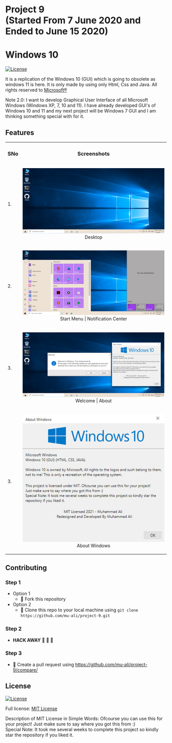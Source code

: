 # Project 9 <br /> (Started From 7 June 2020 and Ended to June 15 2020)
# Windows 10

[![License](https://img.shields.io/badge/License-MIT-blue.svg)](LICENSE)

It is a replication of the Windows 10  (GUI) which is going to obsolete as windows 11 is here. It is only made by using only Html, Css and Java. All rights reserved to <a href="https://www.microsoft.com/en-in">Microsoft&reg;</a>

Note 2.0: I want to develop Graphical User Interface of all Microsoft Windows (Windows XP, 7, 10 and 11). I have already developed GUI's of Windows 10 and 11 and my next project will be Windows 7 GUI and I am thinking something special with for it.

## Features

<table>
  <tr>
    <td><h3>SNo</h3></td>
    <td><h3 align="center">Screenshots</h3></td>
  </tr>

  <tr>
    <td>1.</td>
    <td>
      <p align="center">
      <img src="./Readme Pictures/Windows 10 (1).PNG" title="Desktop" alt="Desktop Picture" />
      <br />
      Desktop
      </p>
    </td>
  </tr>
  <tr>
    <td>2.</td>
    <td>
      <p align="center">
      <img src="./Readme Pictures/Windows 10 (2).PNG" title="Start Menu | Notification Center" alt="Start Menu | Notification Center Picture" />
      <br />
      Start Menu | Notification Center
      </p>
    </td>
  </tr>
  <tr>
    <td>3.</td>
    <td>
      <p align="center">
      <img src="./Readme Pictures/Windows 10 (3).PNG" title="Welcome | About" alt="Welcome | About Picture" />
      <br />
      Welcome | About
      </p>
    </td>
  </tr>
    <tr>
    <td>3.</td>
    <td>
      <p align="center">
      <img src="./Readme Pictures/Windows 10 (4).PNG" title="About Window" alt="About Window Picture" />
      <br />
      About Windows
      </p>
    </td>
   </tr>

</table>


## Contributing

### Step 1
- Option 1
  - :fork_and_knife: Fork this repository
- Option 2
  -  :dancers: Clone this repo to your local machine using ```git clone https://github.com/mu-ali/project-9.git```

### Step 2
- **HACK AWAY** :hammer: :hammer: :hammer:

### Step 3
- :repeat: Create a pull request using https://github.com/mu-ali/project-9/compare/


## License

[![License](https://img.shields.io/badge/License-MIT-blue.svg)](LICENSE)

Full license: [MIT License](LICENSE)

Description of MIT License in Simple Words: Ofcourse you can use this for your project! Just make sure to say where you got this from :) 
<br/>
Special Note: It took me several weeks to complete this project so kindly star the repository if you liked it. 
